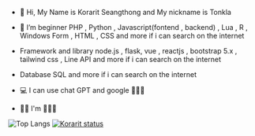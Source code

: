 - 👋 Hi, My Name is Korarit Seangthong and My nickname is Tonkla
  
- 🌱 I’m beginner PHP , Python , Javascript(fontend , backend) , Lua , R , Windows Form , HTML , CSS and more if i can search on the internet
  
- Framework and library node.js , flask, vue , reactjs , bootstrap 5.x , tailwind css , Line API and more if i can search on the internet
  
- Database SQL and more if i can search on the internet
  
- 💻 I can use chat GPT and google 🤣🤣🤣
- 🤦‍♂️ I'm 🦆🦆🦆

![Top Langs](https://github-readme-stats.vercel.app/api/top-langs/?username=korarit&theme=gradient&layout=compact&langs_count=8) [![Korarit status](https://github-readme-stats.vercel.app/api?username=korarit&theme=algolia&show_icons=true)](https://github.com/korarit)	
